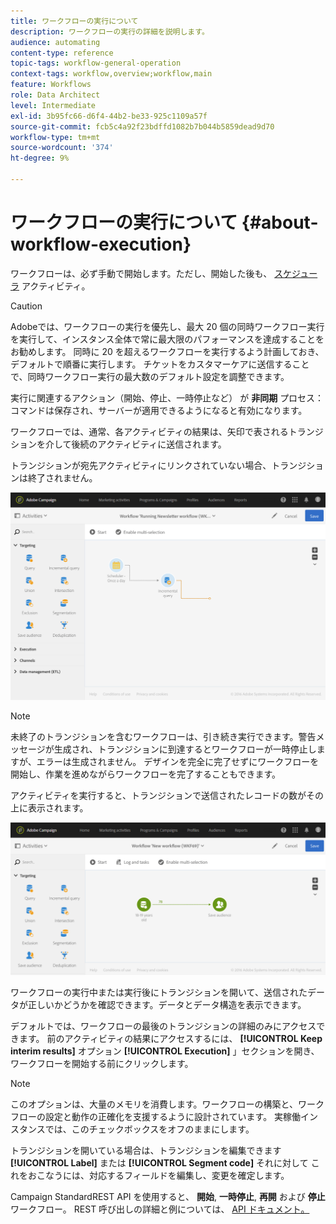 ```yaml
---
title: ワークフローの実行について
description: ワークフローの実行の詳細を説明します。
audience: automating
content-type: reference
topic-tags: workflow-general-operation
context-tags: workflow,overview;workflow,main
feature: Workflows
role: Data Architect
level: Intermediate
exl-id: 3b95fc66-d6f4-44b2-be33-925c1109a57f
source-git-commit: fcb5c4a92f23bdffd1082b7b044b5859dead9d70
workflow-type: tm+mt
source-wordcount: '374'
ht-degree: 9%

---
```


# ワークフローの実行について {#about-workflow-execution}

ワークフローは、必ず手動で開始します。ただし、開始した後も、 [スケジューラ](../../automating/using/scheduler.md) アクティビティ。

>[!CAUTION]
>
> Adobeでは、ワークフローの実行を優先し、最大 20 個の同時ワークフロー実行を実行して、インスタンス全体で常に最大限のパフォーマンスを達成することをお勧めします。 同時に 20 を超えるワークフローを実行するよう計画しておき、デフォルトで順番に実行します。 チケットをカスタマーケアに送信することで、同時ワークフロー実行の最大数のデフォルト設定を調整できます。

実行に関連するアクション（開始、停止、一時停止など） が **非同期** プロセス：コマンドは保存され、サーバーが適用できるようになると有効になります。

ワークフローでは、通常、各アクティビティの結果は、矢印で表されるトランジションを介して後続のアクティビティに送信されます。

トランジションが宛先アクティビティにリンクされていない場合、トランジションは終了されません。

![](assets/wkf_execution_1.png)

>[!NOTE]
>
>未終了のトランジションを含むワークフローは、引き続き実行できます。警告メッセージが生成され、トランジションに到達するとワークフローが一時停止しますが、エラーは生成されません。 デザインを完全に完了せずにワークフローを開始し、作業を進めながらワークフローを完了することもできます。

アクティビティを実行すると、トランジションで送信されたレコードの数がその上に表示されます。

![](assets/wkf_transition_count.png)

ワークフローの実行中または実行後にトランジションを開いて、送信されたデータが正しいかどうかを確認できます。データとデータ構造を表示できます。

デフォルトでは、ワークフローの最後のトランジションの詳細のみにアクセスできます。 前のアクティビティの結果にアクセスするには、 **[!UICONTROL Keep interim results]** オプション **[!UICONTROL Execution]** 」セクションを開き、ワークフローを開始する前にクリックします。

>[!NOTE]
>
>このオプションは、大量のメモリを消費します。ワークフローの構築と、ワークフローの設定と動作の正確化を支援するように設計されています。 実稼働インスタンスでは、このチェックボックスをオフのままにします。

トランジションを開いている場合は、トランジションを編集できます **[!UICONTROL Label]** または **[!UICONTROL Segment code]** それに対して これをおこなうには、対応するフィールドを編集し、変更を確定します。

Campaign StandardREST API を使用すると、 **開始**, **一時停止**, **再開** および **停止** ワークフロー。 REST 呼び出しの詳細と例については、 [API ドキュメント。](../../api/using/controlling-a-workflow.md)
